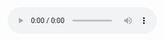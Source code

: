 <audio src="https://blog.niostack.com/成都.mp3" controls="controls">
Your browser does not support the audio tag.
</audio>





